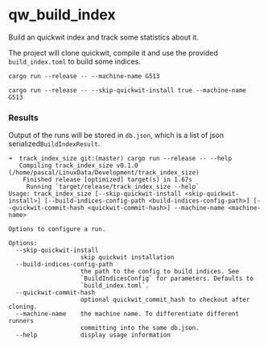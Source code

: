 # qw_build_index
Build an quickwit index and track some statistics about it.

The project will clone quickwit, compile it and use the provided `build_index.toml` to build some indices.

`cargo run --release -- --machine-name G513`

`cargo run --release -- --skip-quickwit-install true --machine-name G513`


### Results
Output of the runs will be stored in `db.json`, which is a list of json serialized`BuildIndexResult`.


```
➜  track_index_size git:(master) cargo run --release -- --help
   Compiling track_index_size v0.1.0 (/home/pascal/LinuxData/Development/track_index_size)
    Finished release [optimized] target(s) in 1.67s
     Running `target/release/track_index_size --help`
Usage: track_index_size [--skip-quickwit-install <skip-quickwit-install>] [--build-indices-config-path <build-indices-config-path>] [--quickwit-commit-hash <quickwit-commit-hash>] --machine-name <machine-name>

Options to configure a run.

Options:
  --skip-quickwit-install
                    skip quickwit installation
  --build-indices-config-path
                    the path to the config to build indices. See
                    `BuildIndicesConfig` for parameters. Defaults to
                    `build_index.toml`.
  --quickwit-commit-hash
                    optional quickwit_commit_hash to checkout after cloning.
  --machine-name    the machine name. To differentiate different runners
                    committing into the same db.json.
  --help            display usage information
```
